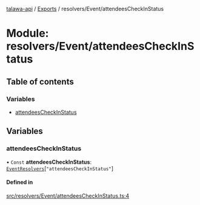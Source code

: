 [talawa-api](../README.md) / [Exports](../modules.md) / resolvers/Event/attendeesCheckInStatus

# Module: resolvers/Event/attendeesCheckInStatus

## Table of contents

### Variables

- [attendeesCheckInStatus](resolvers_Event_attendeesCheckInStatus.md#attendeescheckinstatus)

## Variables

### attendeesCheckInStatus

• `Const` **attendeesCheckInStatus**: [`EventResolvers`](types_generatedGraphQLTypes.md#eventresolvers)[``"attendeesCheckInStatus"``]

#### Defined in

[src/resolvers/Event/attendeesCheckInStatus.ts:4](https://github.com/PalisadoesFoundation/talawa-api/blob/e7d3a46/src/resolvers/Event/attendeesCheckInStatus.ts#L4)
